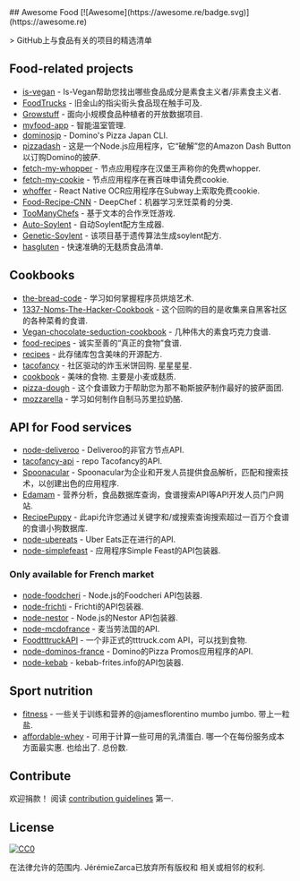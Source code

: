 <div class="github-widget" data-repo="jzarca01/awesome-food"></div>
<script async src="https://pagead2.googlesyndication.com/pagead/js/adsbygoogle.js"></script><ins class="adsbygoogle" style="display:block" data-ad-client="ca-pub-6890694312814945" data-ad-slot="5473692530" data-ad-format="auto"  data-full-width-responsive="true"></ins><script>(adsbygoogle = window.adsbygoogle || []).push({});</script>
## Awesome Food [![Awesome](https://awesome.re/badge.svg)](https://awesome.re)

&gt; GitHub上与食品有关的项目的精选清单



## Food-related projects

- [is-vegan](https://github.com/hmontazeri/is-vegan) -  Is-Vegan帮助您找出哪些食品成分是素食主义者/非素食主义者.
- [FoodTrucks](https://github.com/prakhar1989/FoodTrucks) - 旧金山的指尖街头食品现在触手可及.
- [Growstuff](https://github.com/Growstuff/growstuff) - 面向小规模食品种植者的开放数据项目.
- [myfood-app](https://github.com/MickaelGandecki/myfood-app) - 智能温室管理.
- [dominosjp](https://github.com/inket/dominosjp) -  Domino&#39;s Pizza Japan CLI.
- [pizzadash](https://github.com/bhberson/pizzadash) - 这是一个Node.js应用程序，它“破解”您的Amazon Dash Button以订购Domino的披萨.
- [fetch-my-whopper](https://github.com/jzarca01/fetch-my-whopper) - 节点应用程序在汉堡王声称你的免费whopper.
- [fetch-my-cookie](https://github.com/jzarca01/fetch-my-cookie) - 节点应用程序在赛百味申请免费cookie.
- [whoffer](https://github.com/jzarca01/whoffer) -  React Native OCR应用程序在Subway上索取免费cookie.
- [Food-Recipe-CNN](https://github.com/Murgio/Food-Recipe-CNN) -  DeepChef：机器学习烹饪菜肴的分类.
- [TooManyChefs](https://github.com/navignaw/TooManyChefs) - 基于文本的合作烹饪游戏.
- [Auto-Soylent](https://github.com/nick/auto-soylent) - 自动Soylent配方生成器.
- [Genetic-Soylent](https://github.com/nick/genetic-soylent) - 该项目基于遗传算法生成soylent配方.
- [hasgluten](https://github.com/hasgluten/hasgluten) - 快速准确的无麸质食品清单.

## Cookbooks

- [the-bread-code](https://github.com/hendricius/the-bread-code) - 学习如何掌握程序员烘焙艺术.
- [1337-Noms-The-Hacker-Cookbook](https://github.com/DEAD10C5/1337-Noms-The-Hacker-Cookbook) - 这个回购的目的是收集来自黑客社区的各种菜肴的食谱.
- [Vegan-chocolate-seduction-cookbook](https://github.com/the-domains/vegan-chocolate-seduction-cookbook) - 几种伟大的素食巧克力食谱.
- [food-recipes](https://github.com/obfuscurity/food-recipes) - 诚实至善的“真正的食物”食谱.
- [recipes](https://github.com/bzimmerman/recipes) - 此存储库包含美味的开源配方.
- [tacofancy](https://github.com/sinker/tacofancy)   - 社区驱动的炸玉米饼回购.  星星星星.
- [cookbook](https://github.com/jlinder/cookbook)  - 美味的食物.  主要是小麦或麸质.
- [pizza-dough](https://github.com/hendricius/pizza-dough) - 这个食谱致力于帮助您为那不勒斯披萨制作最好的披萨面团.
- [mozzarella](https://github.com/hendricius/mozzarella) - 学习如何制作自制马苏里拉奶酪.

## API for Food services

- [node-deliveroo](https://github.com/jzarca01/node-deliveroo) -  Deliveroo的非官方节点API.
- [tacofancy-api](https://github.com/evz/tacofancy-api) -  repo Tacofancy的API.
- [Spoonacular](https://spoonacular.com/food-api) -
  Spoonacular为企业和开发人员提供食品解析，匹配和搜索技术，以创建出色的应用程序.
- [Edamam](https://developer.edamam.com/) - 营养分析，食品数据库查询，食谱搜索API等API开发人员门户网站.
- [RecipePuppy](http://www.recipepuppy.com/about/api/) - 此api允许您通过关键字和/或搜索查询搜索超过一百万个食谱的食谱小狗数据库.
- [node-ubereats](https://github.com/jzarca01/node-ubereats) -  Uber Eats正在进行的API.
- [node-simplefeast](https://github.com/jzarca01/node-simplefeast) - 应用程序Simple Feast的API包装器.

### Only available for French market

- [node-foodcheri](https://github.com/jzarca01/node-foodcheri) -  Node.js的Foodcheri API包装器.
- [node-frichti](https://github.com/jzarca01/node-frichti) -  Frichti的API包装器.
- [node-nestor](https://github.com/jzarca01/node-nestor) -  Node.js的Nestor API包装器.
- [node-mcdofrance](https://github.com/jzarca01/node-mcdofrance) - 麦当劳法国的API.
- [FoodtttruckAPI](https://github.com/jzarca01/FoodtttruckAPI.git) - 一个非正式的tttruck.com API，可以找到食物.
- [node-dominos-france](https://github.com/jzarca01/node-dominos-france.git) -  Domino的Pizza Promos应用程序的API.
- [node-kebab](https://github.com/jzarca01/node-kebab) -  kebab-frites.info的API包装器.

## Sport nutrition

- [fitness](https://github.com/jamesflorentino/fitness)   - 一些关于训练和营养的@jamesflorentino mumbo jumbo.  带上一粒盐.
- [affordable-whey](https://github.com/prkeshri/affordable-whey)   - 可用于计算一些可用的乳清蛋白.  哪一个在每份服务成本方面最实惠.  也给出了.  总份数.

## Contribute

 欢迎捐款！  阅读 [contribution guidelines](https://github.com/jzarca01/awesome-food/blob/master/contributing.md) 第一.

## License

[![CC0](http://mirrors.creativecommons.org/presskit/buttons/88x31/svg/cc-zero.svg)](http://creativecommons.org/publicdomain/zero/1.0)

 在法律允许的范围内.  JérémieZarca已放弃所有版权和
相关或相邻的权利.
